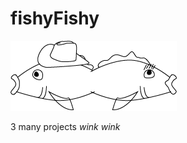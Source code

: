 # fishyFishy

![fishyFishy](fishyFishy.png "admin[📹] --==> fishy *SWiMs* ")

3 many projects *wink wink*

